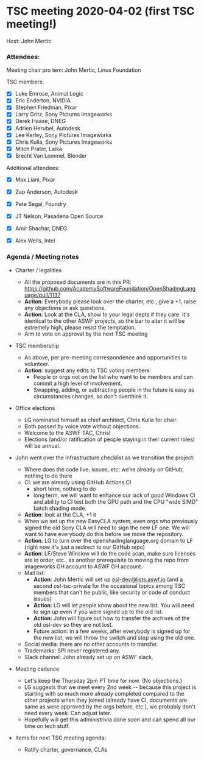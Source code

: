 <!-- SPDX-License-Identifier: CC-BY-4.0 -->
<!-- Copyright Contributors to the Open Shading Language Project. -->

# TSC meeting 2020-04-02 (first TSC meeting!)

Host: John Mertic

### Attendees:

Meeting chair pro tem: John Mertic, Linux Foundation

TSC members:

  * [x] Luke Emrose, Animal Logic
  * [x] Eric Enderton, NVIDIA
  * [x] Stephen Friedman, Pixar
  * [x] Larry Gritz, Sony Pictures Imageworks
  * [x] Derek Haase, DNEG
  * [x] Adrien Herubel, Autodesk
  * [x] Lee Kerley, Sony Pictures Imageworks
  * [x] Chris Kulla, Sony Pictures Imageworks
  * [x] Mitch Prater, Laika
  * [x] Brecht Van Lommel, Blender

Additional attendees:

  * [x] Max Liani, Pixar
  * [x] Zap Anderson, Autodesk
  * [x] Pete Segal, Foundry
  * [x] JT Nelson, Pasadena Open Source
  * [x] Amir Shachar, DNEG
  * [x] Alex Wells, Intel


### Agenda / Meeting notes

* Charter / legalities
  - All the proposed documents are in this PR:
    https://github.com/AcademySoftwareFoundation/OpenShadingLanguage/pull/1137
  - **Action**: Everybody please look over the charter, etc., give a +1,
    raise any objections or ask questions.
  - **Action**: Look at the CLA, show to your legal depts if they care. It's
    identical to the other ASWF projects, so the bar to alter it will be
    extremely high, please resist the temptation.
  - Aim to vote on approval by the next TSC meeting

* TSC membership
  - As above, per pre-meeting correspondence and opportunities to
    volunteer.
  - **Action**: suggest any edits to TSC voting members
    - People or orgs  not on the list who want to be members and can commit
      a high level of involvement.
    - Swapping, adding, or subtracting people in the future is easy as
      circumstances changes, so don't overthink it.

* Office elections
  - LG nominated himself as chief architect, Chris Kulla for chair.
  - Both passed by voice vote without objections.
  - Welcome to the ASWF TAC, Chris!
  - Elections (and/or ratification of people staying in their current roles)
    will be annual.

* John went over the infrastructure checklist as we transition the project:
  - Where does the code live, issues, etc: we're already on GitHub, nothing
    to do there
  - CI: we are already using GitHub Actions CI
      - short term, nothing to do
      - long term, we will want to enhance our lack of good Windows CI and
        ability to CI test both the GPU path and the CPU "wide SIMD" batch
        shading mode.
  - **Action**: look at the CLA, +1 it
  - When we set up the new EasyCLA system, even orgs who previously signed
    the old Sony CLA will need to sign the new LF one. We will want to have
    everybody do this before we move the repository.
  - **Action**: LG to turn over the openshadinglanguage.org domain to LF
    (right now it's just a redirect to our GitHub repo)
  - **Action**: LF/Steve Winslow will do the code scan, make sure licenses
    are in order, etc., as another prerequisite to moving the repo from
    imageworks GH account to ASWF GH account.
  - Mail list:
    - **Action**: John Mertic will set up osl-dev@lists.aswf.io (and a
      second osl-tsc-private for the occasional topics among TSC members
      that can't be public, like security or code of conduct issues)
    - **Action**: LG will let people know about the new list. You will need
      to sign up even if you were signed up to the old list.
    - **Action**: John will figure out how to transfer the archives of the
      old osl-dev so they are not lost.
    - Future action: in a few weeks, after everybody is signed up for the
      new list, we will throw the switch and stop using the old one.
  - Social media: there are no other accounts to transfer.
  - Trademarks: SPI never registered any.
  - Slack channel: John already set up on ASWF slack.

* Meeting cadence
  - Let's keep the Thursday 2pm PT time for now. (No objections.)
  - LG suggests that we meet every 2nd week -- because this project is
    starting with so much more already completed compared to the other
    projects when they joined (already have CI, documents are same as were
    approved by the orgs before, etc.), we probably don't need every week.
    Can adjust later.
  - Hopefully will get this administrivia done soon and can spend all our
    time on tech stuff.

* Items for next TSC meeting agenda:
  - Ratify charter, governance, CLAs
